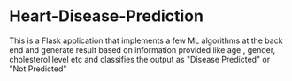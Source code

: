# Heart-Disease-Prediction
This is a Flask application that implements a few ML algorithms at the back end and generate result based on information provided like age , gender, cholesterol level etc and classifies the output as "Disease Predicted" or "Not Predicted"
